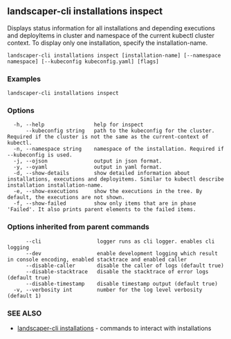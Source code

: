 ## landscaper-cli installations inspect

Displays status information for all installations and depending executions and deployItems in cluster and namespace of the current kubectl cluster context. To display only one installation, specify the installation-name.

```
landscaper-cli installations inspect [installation-name] [--namespace namespace] [--kubeconfig kubeconfig.yaml] [flags]
```

### Examples

```
landscaper-cli installations inspect
```

### Options

```
  -h, --help                help for inspect
      --kubeconfig string   path to the kubeconfig for the cluster. Required if the cluster is not the same as the current-context of kubectl.
  -n, --namespace string    namespace of the installation. Required if --kubeconfig is used.
  -j, --ojson               output in json format.
  -y, --oyaml               output in yaml format.
  -d, --show-details        show detailed information about installations, executions and deployitems. Similar to kubectl describe installation installation-name.
  -e, --show-executions     show the executions in the tree. By default, the executions are not shown.
  -f, --show-failed         show only items that are in phase 'Failed'. It also prints parent elements to the failed items.
```

### Options inherited from parent commands

```
      --cli                  logger runs as cli logger. enables cli logging
      --dev                  enable development logging which result in console encoding, enabled stacktrace and enabled caller
      --disable-caller       disable the caller of logs (default true)
      --disable-stacktrace   disable the stacktrace of error logs (default true)
      --disable-timestamp    disable timestamp output (default true)
  -v, --verbosity int        number for the log level verbosity (default 1)
```

### SEE ALSO

* [landscaper-cli installations](landscaper-cli_installations.md)	 - commands to interact with installations

